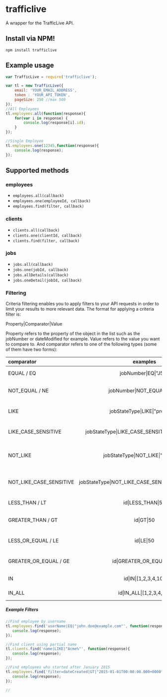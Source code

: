 # trafficlive
A wrapper for the TrafficLive API.

## Install via NPM!
```
npm install trafficlive
```

## Example usage
```js
var TrafficLive = require('trafficlive');

var tl = new TrafficLive({
    email: 'YOUR_EMAIL_ADDRESS',
    token : 'YOUR_API_TOKEN',
    pageSize: 250 //max 500
});
//All Employees
tl.employees.all(function(response){
    for(var i in response) {
        console.log(response[i].id);
    }
});

//Single Employee
tl.employees.one(12345,function(response){
    console.log(response);
});

```

## Supported methods

### employees

* `employees.all(callback)`
* `employees.one(employeeId, callback)`
* `employees.find(filter, callback)`

### clients

* `clients.all(callback)`
* `clients.one(clientId, callback)`
* `clients.find(filter, callback)`

### jobs

* `jobs.all(callback)`
* `jobs.one(jobId, callback)`
* `jobs.allDetails(callback)`
* `jobs.oneDetail(jobId, callback)`


### Filtering
Criteria filtering enables you to apply filters to your API requests in order to limit your results to more relevant data. The format for applying a criteria filter is:

Property|Comparator|Value

Property refers to the property of the object in the list such as the jobNumber or dateModified for example. Value refers to the value you want to compare to. And comparator refers to one of the following types (some of them have two forms):

|comparator|examples|description|
|:---|:---:|:---|
|EQUAL / EQ|jobNumber\|EQ\|"J55"|Equality comparator|
|NOT_EQUAL / NE|jobNumber\|NOT_EQUAL\|"J55"|Not equality comparator|
|LIKE|jobStateType\|LIKE\|"progress"|Like case insensitive comparator|
|LIKE_CASE_SENSITIVE|jobStateType\|LIKE_CASE_SENSITIVE\|"PROGRESS"|Like case sensitive comparator|
|NOT_LIKE|jobStateType\|NOT_LIKE\|"progress"|Not like case insensitive comparator|
|NOT_LIKE_CASE_SENSITIVE|jobStateType\|NOT_LIKE_CASE_SENSITIVE\|"PROGRESS"|Not like case sensitive comparator|
|LESS_THAN / LT|id\|LESS_THAN\|50|Less than comparator|
|GREATER_THAN / GT|id\|GT\|50|Greater than comparator|
|LESS_OR_EQUAL / LE|id\|LE\|50|Less or equal comparator|
|GREATER_OR_EQUAL / GE|id\|GREATER_OR_EQUAL\|50|Greater or equal comparator|
|IN|id\|IN\|[1,2,3,4,10]|In comparator|
|IN_ALL|id\|IN_ALL\|[1,2,3,4,10]|In all comparator|

##### Example Filters

```javascript
//Find employee by username
tl.employees.find('userName|EQ|"john.doe@example.com"', function(response){
   console.log(response);
});

//Find client using partial name
tl.clients.find('name|LIKE|"Acme%"', function(response){
   console.log(response);
});

//Find employees who started after January 2015
tl.employees.find('filter=dateCreated|GT|"2015-01-01T00:00:00.000+0000"', function(response){
   console.log(response);
});

//
```


